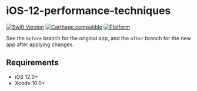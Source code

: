 # iOS-12-performance-techniques

[![Swift Version][swift-image]][swift-url]
[![Carthage compatible](https://img.shields.io/badge/Carthage-compatible-4BC51D.svg?style=flat)](https://github.com/Carthage/Carthage)
[![Platform](https://img.shields.io/cocoapods/p/LFAlertController.svg?style=flat)](http://cocoapods.org/pods/LFAlertController)

See the `before` branch for the original app, and the `after` branch for the new app after applying changes.

## Requirements

- iOS 12.0+
- Xcode 10.0+

[swift-image]:https://img.shields.io/badge/swift-4.0-orange.svg
[swift-url]: https://swift.org/